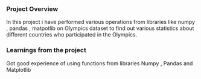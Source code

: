 ### Project Overview

 In this project i have performed various operations from libraries like numpy , pandas , matpotlib on Olympics dataset to find out various statistics about different countries who participated in the Olympics.


### Learnings from the project

 Got good experience of using functions from libraries Numpy , Pandas and Matplotlib 


